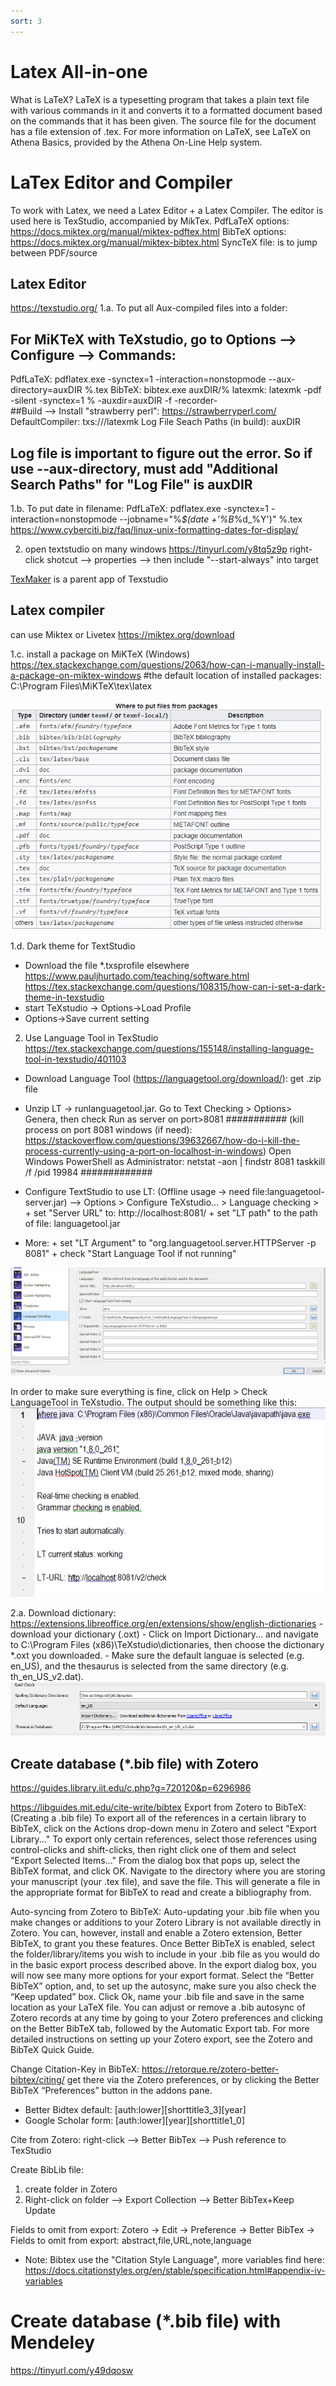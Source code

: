 ```yaml
---
sort: 3
---
```


# Latex All-in-one
What is LaTeX?
LaTeX is a typesetting program that takes a plain text file with various commands in it and converts it to a formatted document based on the commands that it has been given. The source file for the document has a file extension of .tex. For more information on LaTeX, see LaTeX on Athena Basics, provided by the Athena On-Line Help system. 

# LaTex Editor and Compiler
To work with Latex, we need a Latex Editor + a Latex Compiler. The editor is used here is TexStudio, accompanied by MikTex.
PdfLaTeX options:  https://docs.miktex.org/manual/miktex-pdftex.html
BibTeX options:    https://docs.miktex.org/manual/miktex-bibtex.html
SyncTeX file: is to jump between PDF/source

## Latex Editor
https://texstudio.org/
1.a. To put all Aux-compiled files into a folder:
## For MiKTeX with TeXstudio, go to Options --> Configure --> Commands:
PdfLaTeX: pdflatex.exe -synctex=1 -interaction=nonstopmode --aux-directory=auxDIR %.tex
BibTeX: bibtex.exe auxDIR/%
latexmk:  latexmk -pdf   -silent -synctex=1 % -auxdir=auxDIR -f -recorder-  
##Build -->  Install "strawberry perl": https://strawberryperl.com/
DefaultCompiler: txs:///latexmk
Log File Seach Paths (in build): auxDIR
## Log file is important to figure out the error. So if use --aux-directory, must add "Additional Search Paths" for "Log File" is auxDIR

1.b. To put date in filename:
PdfLaTeX: pdflatex.exe -synctex=1 -interaction=nonstopmode --jobname="%_$(date +'%B_%d_%Y')"  %.tex
https://www.cyberciti.biz/faq/linux-unix-formatting-dates-for-display/

2. open textstudio on many windows
https://tinyurl.com/y8tq5z9p
right-click shotcut  --> properties --> then include "--start-always" into target


[TexMaker](https://www.xm1math.net/texmaker/download.html) is a parent app of Texstudio





## Latex compiler
can use Miktex or Livetex
https://miktex.org/download

1.c. install a package on MiKTeX (Windows)
https://tex.stackexchange.com/questions/2063/how-can-i-manually-install-a-package-on-miktex-windows
#the default location of installed packages: C:\Program Files\MiKTeX\tex\latex

![](./figure/fig1_miktex1.png)



1.d. Dark theme for TextStudio
- Download the file *.txsprofile elsewhere
https://www.pauljhurtado.com/teaching/software.html
https://tex.stackexchange.com/questions/108315/how-can-i-set-a-dark-theme-in-texstudio
- start TeXstudio -> Options->Load Profile
- Options->Save current setting

2. Use Language Tool in TexStudio
https://tex.stackexchange.com/questions/155148/installing-language-tool-in-texstudio/401103
- Download Language Tool (https://languagetool.org/download/): get .zip file
- Unzip LT -> runlanguagetool.jar. Go to Text Checking > Options> Genera, then check Run as server on port>8081
###########
(kill process on port 8081 windows (if need): https://stackoverflow.com/questions/39632667/how-do-i-kill-the-process-currently-using-a-port-on-localhost-in-windows)
Open Windows PowerShell as Administrator:
netstat -aon | findstr 8081
taskkill /f /pid 19984
#############

- Configure TextStudio to use LT: (Offline usage -> need file:languagetool-server.jar)
--> Options > Configure TeXstudio... > Language checking >
        + set "Server URL" to: http://localhost:8081/
        + set "LT path" to the path of file: languagetool.jar
* More:
        + set "LT Argument" to "org.languagetool.server.HTTPServer -p 8081"
        + check "Start Language Tool if not running"
      
![](./figure/fig2_LanguageTool1.png)



In order to make sure everything is fine, click on Help > Check LanguageTool in TeXstudio. The output should be something like this:
![](./figure/fig2_LanguageTool2.png)

2.a. Download dictionary: 
https://extensions.libreoffice.org/en/extensions/show/english-dictionaries
        - download your dictionary (.oxt)
        - Click on Import Dictionary... and navigate to C:\Program Files (x86)\TeXstudio\dictionaries, then choose the dictionary *.oxt you downloaded.
        - Make sure the default languae is selected (e.g. en_US), and the thesaurus is selected from the same directory (e.g. th_en_US_v2.dat).
![](./figure/fig2_LanguageTool3.png)



      









## Create database (*.bib file) with Zotero
https://guides.library.iit.edu/c.php?g=720120&p=6296986

https://libguides.mit.edu/cite-write/bibtex
Export from Zotero to BibTeX: (Creating a .bib file)
To export all of the references in a certain library to BibTeX, click on the Actions drop-down menu in Zotero and select "Export Library..."
To export only certain references, select those references using control-clicks and shift-clicks, then right click one of them and select "Export Selected Items..."
From the dialog box that pops up, select the BibTeX format, and click OK.
Navigate to the directory where you are storing your manuscript (your .tex file), and save the file. This will generate a file in the appropriate format for BibTeX to read and create a bibliography from.

Auto-syncing from Zotero to BibTeX:
Auto-updating your .bib file when you make changes or additions to your Zotero Library is not available directly in Zotero. You can, however, install and enable a Zotero extension, Better BibTeX, to grant you these features. 
Once Better BibTeX is enabled, select the folder/library/items you wish to include in your .bib file as you would do in the basic export process described above.
In the export dialog box, you will now see many more options for your export format. Select the “Better BibTeX” option, and, to set up the autosync, make sure you also check the “Keep updated” box.
Click Ok, name your .bib file and save in the same location as your LaTeX file.
You can adjust or remove a .bib autosync of Zotero records at any time by going to your Zotero preferences and clicking on the Better BibTeX tab, followed by the Automatic Export tab.
For more detailed instructions on setting up your Zotero export, see the Zotero and BibTeX Quick Guide.

Change Citation-Key in BibTeX:
https://retorque.re/zotero-better-bibtex/citing/
get there via the Zotero preferences, or by clicking the Better BibTeX “Preferences” button in the addons pane.
* Better Bidtex default: [auth:lower][shorttitle3_3][year]
* Google Scholar form: [auth:lower][year][shorttitle1_0]

Cite from Zotero:
right-click --> Better BibTex --> Push reference to TexStudio

Create BibLib file:
1. create folder in Zotero
2. Right-click on folder --> Export Collection --> Better BibTex+Keep Update

Fields to omit from export:
Zotero -> Edit -> Preference -> Better BibTex -> Fields to omit from export: abstract,file,URL,note,language
* Note: Bibtex use the "Citation Style Language", more variables find here: https://docs.citationstyles.org/en/stable/specification.html#appendix-iv-variables




# Create database (*.bib file) with Mendeley
https://tinyurl.com/y49dqosw



